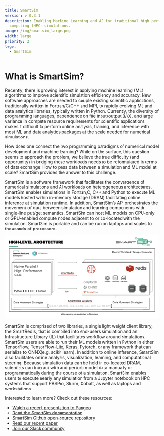 ```yaml
---
title: SmartSim
version: v 0.3.1
description: Enabling Machine Learning and AI for traditional high performance
  computing (HPC) simulations.
image: /img/smartsim_large.png
width: large
priority: 2
tags:
  - SmartSim
---
```

# What is SmartSim?

Recently, there is growing interest in applying machine learning (ML) algorithms to improve scientific simulation efficiency and accuracy. New software approaches are needed to couple existing scientific applications, traditionally written in Fortran/C/C++ and MPI, to rapidly evolving ML and data analytics libraries, typically written in Python. Currently, the diversity of programming languages, dependence on file input/output (I/O), and large variance in compute resource requirements for scientific applications makes it difficult to perform online analysis, training, and inference with most ML and data analytics packages at the scale needed for numerical simulations.

How does one connect the two programming paradigms of numerical model development and machine learning? While on the surface, this question seems to approach the problem, we believe the true difficulty (and opportunity) in bridging these workloads needs to be reformulated in terms of data exchange: How to pass data between a simulation and ML model at scale? SmartSim provides the answer to this challenge.

SmartSim is a software framework that facilitates the convergence of numerical simulations and AI workloads on heterogeneous architectures. SmartSim enables simulations in Fortran,C, C++ and Python to execute ML models hosted within in-memory storage (DRAM) facilitating online inference at simulation runtime. In addition, SmartSim’s API orchestrates the movement of data between simulation and learning components with single-line put/get semantics. SmartSim can host ML models on CPU-only or GPU-enabled compute nodes adjacent to or co-located with the simulation. SmartSim is portable and can be run on laptops and scales to thousands of processors.

![](/static/img/screen-shot-2021-07-07-at-7.09.23-am.png "SmartSim Architecture")

SmartSim is comprised of two libraries, a single light weight client library, the SmartRedis, that is compiled into end-users simulation and an Infrastructure Library (IL) that facilitates workflow around simulations. SmartSim users are able to run their ML models written in Python in either TensorFlow, TensorFlow-Lite, Keras, Pytorch, or any framework that can serialize to ONNX(e.g. scikit learn). In addition to online inference, SmartSim also facilitates online analysis, visualization, learning, and computational steering. Because simulation data can be held in co-located DRAM, scientists can interact with and perturb model data manually or programmatically during the course of a simulation. SmartSim enables users to execute nearly any simulation from a Jupyter notebook on HPC systems that support PBSPro, Slurm, Cobalt, as well as laptops and workstations.

Interested to learn more? Check out these resources:

* [Watch a recent presentation to Pangeo](https://www.youtube.com/watch?v=JsSgq-fq44w)
* [Read the SmartSim documentation](https://www.craylabs.org/docs/overview.html)
* [SmartSim Github open-source repository](https://github.com/CrayLabs/SmartSim)
* [Read our recent paper](https://arxiv.org/abs/2104.09355)
* [Join our Slack community](https://join.slack.com/t/craylabs/shared_invite/zt-nw3ag5z5-5PS4tIXBfufu1bIvvr71UA)